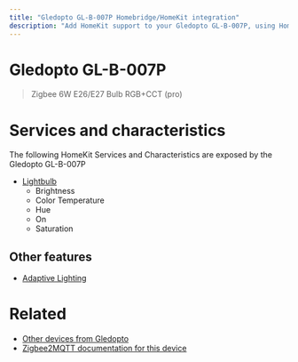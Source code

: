 ```yaml
---
title: "Gledopto GL-B-007P Homebridge/HomeKit integration"
description: "Add HomeKit support to your Gledopto GL-B-007P, using Homebridge, Zigbee2MQTT and homebridge-z2m."
---
```

<!---
This file has been GENERATED using src/docgen/docgen.ts
DO NOT EDIT THIS FILE MANUALLY!
-->
# Gledopto GL-B-007P
> Zigbee 6W E26/E27 Bulb RGB+CCT (pro)


# Services and characteristics
The following HomeKit Services and Characteristics are exposed by
the Gledopto GL-B-007P

* [Lightbulb](../../light.md)
  * Brightness
  * Color Temperature
  * Hue
  * On
  * Saturation


## Other features
* [Adaptive Lighting](../../light.md)


# Related
* [Other devices from Gledopto](../index.md#gledopto)
* [Zigbee2MQTT documentation for this device](https://www.zigbee2mqtt.io/devices/GL-B-007P.html)